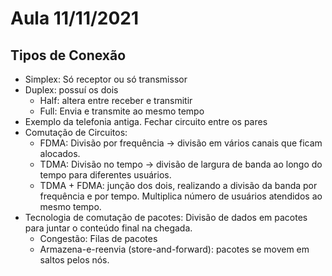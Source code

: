 # Aula 11/11/2021

## Tipos de Conexão

- Simplex: Só receptor ou só transmissor
- Duplex: possuí os dois 
    - Half: altera entre receber e transmitir
    - Full: Envia e transmite ao mesmo tempo
- Exemplo da telefonia antiga. Fechar circuito entre os pares
- Comutação de Circuitos:
    - FDMA: Divisão por frequência -> divisão em vários canais que ficam alocados. 
    - TDMA: Divisão no tempo -> divisão de largura de banda ao longo do tempo para diferentes usuários.
    - TDMA + FDMA: junção dos dois, realizando a divisão da banda por frequência e por tempo. Multiplica número de usuários atendidos ao mesmo tempo.
- Tecnologia de comutação de pacotes: Divisão de dados em pacotes para juntar o conteúdo final na chegada.
    - Congestão: Filas de pacotes
    - Armazena-e-reenvia (store-and-forward): pacotes se movem em saltos pelos nós.